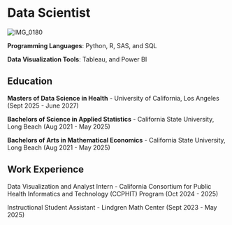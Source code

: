 # Data Scientist

![IMG_0180](https://github.com/user-attachments/assets/f6e03ad7-bc17-4287-b1b1-e8ff1d4eceb1)

**Programming Languages**: Python, R, SAS, and SQL

**Data Visualization Tools**: Tableau, and Power BI

## Education
**Masters of Data Science in Health** - University of California, Los Angeles (Sept 2025 - June 2027)

**Bachelors of Science in Applied Statistics** - California State University, Long Beach (Aug 2021 - May 2025)

**Bachelors of Arts in Mathematical Economics** - California State University, Long Beach (Aug 2021 - May 2025)

## Work Experience

Data Visualization and Analyst Intern - California Consortium for Public Health Informatics and Technology (CCPHIT) Program (Oct 2024 - 2025)

Instructional Student Assistant - Lindgren Math Center (Sept 2023 - May 2025)
